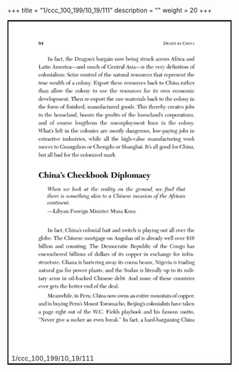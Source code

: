 +++
title = "1/ccc_100_199/10_19/111"
description = ""
weight = 20
+++

<table style="border:2px solid black;max-width:800px;max-height:800px;" 
><tr><td><img class="center-fit-jpg"
src="/jpg_/out_jpg_dbc_111.jpg"  >1/ccc_100_199/10_19/111</img></td></tr></table>